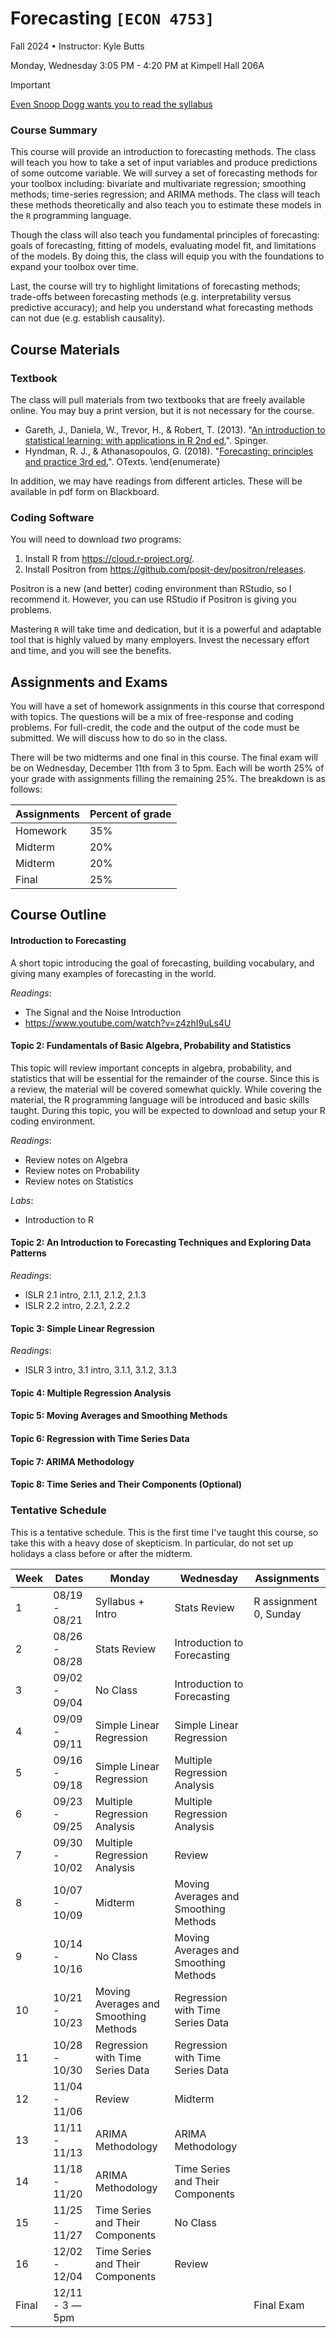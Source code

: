 # Forecasting `[ECON 4753]`

Fall 2024 • Instructor: Kyle Butts

Monday, Wednesday 3:05 PM - 4:20 PM at Kimpell Hall 206A

> [!IMPORTANT]
> 
> [Even Snoop Dogg wants you to read the syllabus](https://www.cameo.com/recipient/5f2b392a0299b100202e624a)


### Course Summary

This course will provide an introduction to forecasting methods. The class will teach you how to take a set of input variables and produce predictions of some outcome variable. We will survey a set of forecasting methods for your toolbox including: bivariate and multivariate regression; smoothing methods; time-series regression; and ARIMA methods. The class will teach these methods theoretically and also teach you to estimate these models in the `R` programming language.

Though the class will also teach you fundamental principles of forecasting: goals of forecasting, fitting of models, evaluating model fit, and limitations of the models. By doing this, the class will equip you with the foundations to expand your toolbox over time. 

Last, the course will try to highlight limitations of forecasting methods; trade-offs between forecasting methods (e.g. interpretability versus predictive accuracy); and help you understand what forecasting methods can not due (e.g. establish causality). 

## Course Materials

### Textbook


The class will pull materials from two textbooks that are freely available online. You may buy a print version, but it is not necessary for the course. 

- Gareth, J., Daniela, W., Trevor, H., \& Robert, T. (2013). "[An introduction to statistical learning: with applications in R 2nd ed.](https://www.statlearning.com)". Spinger.
- Hyndman, R. J., \& Athanasopoulos, G. (2018). "[Forecasting: principles and practice 3rd ed.](https://otexts.com/fpp3/)". OTexts.
\end{enumerate}

In addition, we may have readings from different articles. These will be available in pdf form on Blackboard.

### Coding Software

You will need to download *two* programs:
1. Install R from <https://cloud.r-project.org/>.
2. Install Positron from <https://github.com/posit-dev/positron/releases>. 

Positron is a new (and better) coding environment than RStudio, so I recommend it. However, you can use RStudio if Positron is giving you problems.

Mastering `R` will take time and dedication, but it is a powerful and adaptable tool that is highly valued by many employers. Invest the necessary effort and time, and you will see the benefits.


## Assignments and Exams

You will have a set of homework assignments in this course that correspond with topics. The questions will be a mix of free-response and coding problems. For full-credit, the code and the output of the code must be submitted. We will discuss how to do so in the class. 

There will be two midterms and one final in this course. The final exam will be on Wednesday, December 11th from 3 to 5pm. Each will be worth 25\% of your grade with assignments filling the remaining 25\%. The breakdown is as follows:

| Assignments | Percent of grade |
|-------------|------------------|
| Homework    | 35%              |
| Midterm     | 20%              |
| Midterm     | 20%              |
| Final       | 25%              | 


## Course Outline

#### Introduction to Forecasting 

A short topic introducing the goal of forecasting, building vocabulary, and giving many examples of forecasting in the world. 

*Readings*: 

- The Signal and the Noise Introduction
- https://www.youtube.com/watch?v=z4zhI9uLs4U

#### Topic 2: Fundamentals of Basic Algebra, Probability and Statistics

This topic will review important concepts in algebra, probability, and statistics that will be essential for the remainder of the course. Since this is a review, the material will be covered somewhat quickly. While covering the material, the R programming language will be introduced and basic skills taught. During this topic, you will be expected to download and setup your R coding environment.

*Readings*: 
- Review notes on Algebra
- Review notes on Probability
- Review notes on Statistics 

*Labs*:
- Introduction to R

#### Topic 2: An Introduction to Forecasting Techniques and Exploring Data Patterns

*Readings*:
- ISLR 2.1 intro, 2.1.1, 2.1.2, 2.1.3
- ISLR 2.2 intro, 2.2.1, 2.2.2

#### Topic 3: Simple Linear Regression

*Readings*: 
- ISLR 3 intro, 3.1 intro, 3.1.1, 3.1.2, 3.1.3

#### Topic 4: Multiple Regression Analysis


#### Topic 5: Moving Averages and Smoothing Methods


#### Topic 6: Regression with Time Series Data


#### Topic 7: ARIMA Methodology


#### Topic 8: Time Series and Their Components (Optional)


### Tentative Schedule

This is a tentative schedule. This is the first time I've taught this course, so take this with a heavy dose of skepticism. In particular, do not set up holidays a class before or after the midterm. 

<!-- Schedule -->
| Week  | Dates           | Monday                                | Wednesday                             | Assignments            |
|-------|-----------------|---------------------------------------|---------------------------------------|------------------------|
| 1     | 08/19 - 08/21   | Syllabus + Intro                      | Stats Review                          | R assignment 0, Sunday |
| 2     | 08/26 - 08/28   | Stats Review                          | Introduction to Forecasting           |                        |
| 3     | 09/02 - 09/04   | No Class                              | Introduction to Forecasting           |                        |
| 4     | 09/09 - 09/11   | Simple Linear Regression              | Simple Linear Regression              |                        |
| 5     | 09/16 - 09/18   | Simple Linear Regression              | Multiple Regression Analysis          |                        |
| 6     | 09/23 - 09/25   | Multiple Regression Analysis          | Multiple Regression Analysis          |                        |
| 7     | 09/30 - 10/02   | Multiple Regression Analysis          | Review                                |                        |
| 8     | 10/07 - 10/09   | Midterm                               | Moving Averages and Smoothing Methods |                        |
| 9     | 10/14 - 10/16   | No Class                              | Moving Averages and Smoothing Methods |                        |
| 10    | 10/21 - 10/23   | Moving Averages and Smoothing Methods | Regression with Time Series Data      |                        |
| 11    | 10/28 - 10/30   | Regression with Time Series Data      | Regression with Time Series Data      |                        |
| 12    | 11/04 - 11/06   | Review                                | Midterm                               |                        |
| 13    | 11/11 - 11/13   | ARIMA Methodology                     | ARIMA Methodology                     |                        |
| 14    | 11/18 - 11/20   | ARIMA Methodology                     | Time Series and Their Components      |                        |
| 15    | 11/25 - 11/27   | Time Series and Their Components      | No Class                              |                        |
| 16    | 12/02 - 12/04   | Time Series and Their Components      | Review                                |                        |
| Final | 12/11 - 3 — 5pm |                                       |                                       | Final Exam             |
<!-- Schedule -->

